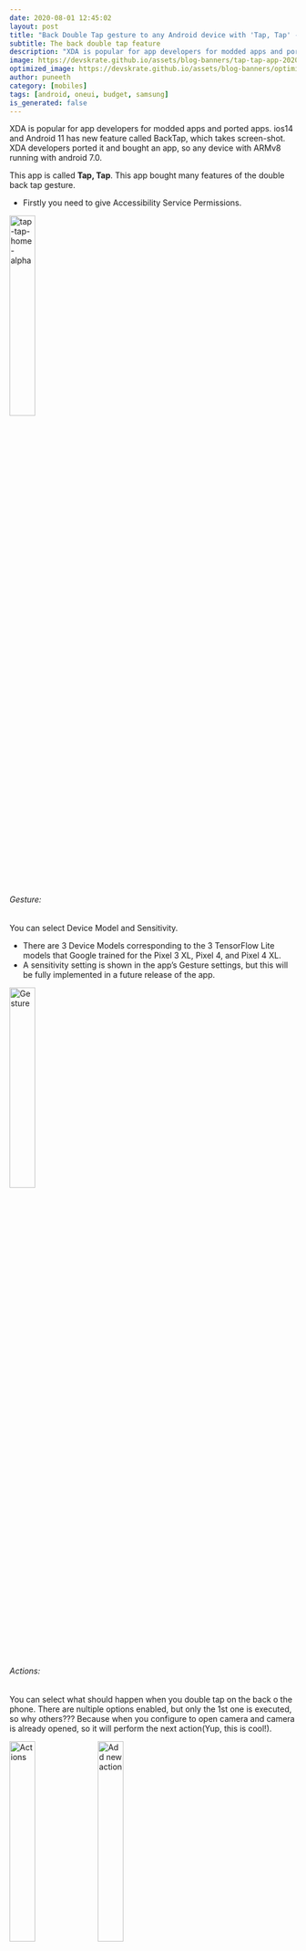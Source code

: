 ```yaml
---
date: 2020-08-01 12:45:02
layout: post
title: "Back Double Tap gesture to any Android device with 'Tap, Tap' - iOS 14/Android 11’s Feature"
subtitle: The back double tap feature
description: "XDA is popular for app developers for modded apps and ported apps. ios14 and Android 11 has new feature called BackTap, which takes screen-shot. XDA developers ported it..."
image: https://devskrate.github.io/assets/blog-banners/tap-tap-app-2020-alpha.jpg
optimized_image: https://devskrate.github.io/assets/blog-banners/optimized/tap-tap-app-2020-alpha.webp
author: puneeth
category: [mobiles]
tags: [android, oneui, budget, samsung]
is_generated: false
---
```


XDA is popular for app developers for modded apps and ported apps. ios14 and Android 11 has new feature called BackTap, which takes screen-shot. XDA developers ported it and bought an app, so any device with ARMv8 running with android 7.0.

This app is called **Tap, Tap**. This app bought many features of the double back tap gesture.

+ Firstly you need to give Accessibility Service Permissions.

<div class="slide-show">

<a href="https://devskrate.github.io/assets/images/xda/back-double-tap/tap-tap-home-alpha.jpg" data-lightbox="image-1" data-title="tap-tap-home-alpha"><img width="30%" alt="tap-tap-home-alpha" src="https://devskrate.github.io/assets/images/xda/back-double-tap/tap-tap-home-alpha.jpg"></a>

</div>

###### Gesture:
You can select Device Model and Sensitivity. 
+ There are 3 Device Models corresponding to the 3 TensorFlow Lite models that Google trained for the Pixel 3 XL, Pixel 4, and Pixel 4 XL. 
+ A sensitivity setting is shown in the app’s Gesture settings, but this will be fully implemented in a future release of the app.

<div class="slide-show">

<a href="https://devskrate.github.io/assets/images/xda/back-double-tap/gesture.jpg" data-lightbox="image-1" data-title="Gesture"><img width="30%" alt="Gesture" src="https://devskrate.github.io/assets/images/xda/back-double-tap/gesture.jpg"></a>

</div>

###### Actions:
You can select what should happen when you double tap on the back o the phone. There are nultiple options enabled, but only the 1st one is executed, so why others??? Because when you configure to open camera and camera is already opened, so it will perform the next action(Yup, this is cool!).

<div class="slide-show">

<a href="https://devskrate.github.io/assets/images/xda/back-double-tap/actions.jpg" data-lightbox="image-1" data-title="Actions"><img width="30%" alt="Actions" src="https://devskrate.github.io/assets/images/xda/back-double-tap/actions.jpg"></a>
<a href="https://devskrate.github.io/assets/images/xda/back-double-tap/add-action.jpg" data-lightbox="image-1" data-title="Add new action"><img width="30%" alt="Add new action" src="https://devskrate.github.io/assets/images/xda/back-double-tap/add-action.jpg"></a>

</div>

###### Gates:
These are nothing but setting up the conditions when to not work, for suppose you are speaking a call, you don't want to use this feature or while camera is opened you don't this feature, so at this time you can set condition to turnoff this feature.

<div class="slide-show">

<a href="https://devskrate.github.io/assets/images/xda/back-double-tap/gates.jpg" data-lightbox="image-1" data-title="Gates"><img width="30%" alt="Gates" src="https://devskrate.github.io/assets/images/xda/back-double-tap/gates.jpg"></a>
<a href="https://devskrate.github.io/assets/images/xda/back-double-tap/add-gate.jpg" data-lightbox="image-1" data-title="Add new gate"><img width="30%" alt="Add new gate" src="https://devskrate.github.io/assets/images/xda/back-double-tap/add-gate.jpg"></a>

</div>

###### Feedback:
This is nothing but whenyou used this feature, i.e when you double tapped the back and got a screenshot you should notice it with a Haptic feedback like some vibration. There is other option Wake Device.

<div class="slide-show">

<a href="https://devskrate.github.io/assets/images/xda/back-double-tap/haptic-feedback.jpg" data-lightbox="image-1" data-title="haptic-feedback"><img width="30%" alt="haptic-feedback" src="https://devskrate.github.io/assets/images/xda/back-double-tap/haptic-feedback.jpg"></a>

</div>
